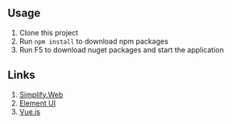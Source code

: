 ## Usage

1. Clone this project
2. Run `npm install` to download npm packages
3. Run F5 to download nuget packages and start the application

## Links

1. [Simplify.Web](https://github.com/i4004/Simplify.Web)
2. [Element UI](http://element.eleme.io/)
3. [Vue.js](https://vuejs.org/)
